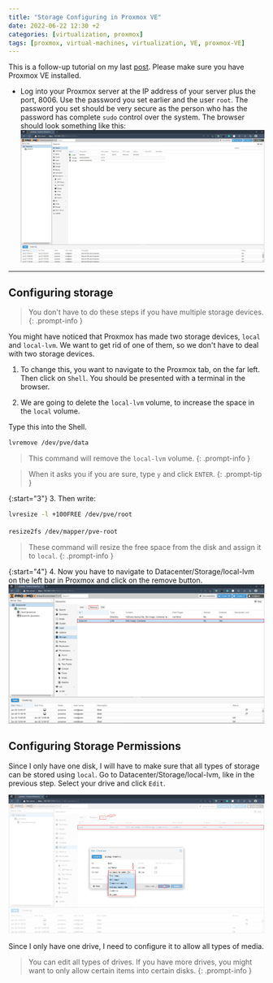```yaml
---
title: "Storage Configuring in Proxmox VE"
date: 2022-06-22 12:30 +2
categories: [virtualization, proxmox]
tags: [proxmox, virtual-machines, virtualization, VE, proxmox-VE]    
---
```


This is a follow-up tutorial on my last [post](https://blog.lucasodev.tk/posts/install-proxmox-ve/). Please make sure you have Proxmox VE installed.

- Log into your Proxmox server at the IP address of your server plus the port, 8006. Use the password you set earlier and the user `root`. The password you set should be very secure as the person who has the password has complete `sudo` control over the system. The browser should look something like this:
![Proxmox in the Browser](https://raw.githubusercontent.com/LucasoDevDotTk/.github/main/img/blog_website/_posts/2022-06-21-install-proxmox-ve/Screenshot%202022-06-21%20195426.jpg)
---

## Configuring storage

> You don't have to do these steps if you have multiple storage devices.
{: .prompt-info }

You might have noticed that Proxmox has made two storage devices, `local` and `local-lvm`. We want to get rid of one of them, so we don't have to deal with two storage devices.

1. To change this, you want to navigate to the Proxmox tab, on the far left. Then click on `Shell`. You should be presented with a terminal in the browser. 

2. We are going to delete the `local-lvm` volume, to increase the space in the `local` volume.

Type this into the Shell.

```bash
lvremove /dev/pve/data
```

> This command will remove the `local-lvm` volume.
{: .prompt-info }

> When it asks you if you are sure, type `y` and click `ENTER`.
{: .prompt-tip }

{:start="3"}
3. Then write:
```bash
lvresize -l +100FREE /dev/pve/root

resize2fs /dev/mapper/pve-root
```

> These command will resize the free space from the disk and assign it to `local`.
{: .prompt-info }

{:start="4"}
4. Now you have to navigate to Datacenter/Storage/local-lvm on the left bar in Proxmox and click on the remove button.
![Image of where to click](https://github.com/LucasoDevDotTk/.github/blob/main/img/blog_website/_posts/2022-06-22-configuring-proxmox-ve/Screenshot%202022-06-22%20124405.jpg?raw=true)

## Configuring Storage Permissions
Since I only have one disk, I will have to make sure that all types of storage can be stored using `local`. Go to Datacenter/Storage/local-lvm, like in the previous step. Select your drive and click `Edit`. 

![Image of Editing drive in Proxmox](https://github.com/LucasoDevDotTk/.github/blob/main/img/blog_website/_posts/2022-06-22-configuring-proxmox-ve/Screenshot%202022-06-22%20125511.jpg?raw=true)

Since I only have one drive, I need to configure it to allow all types of media.

> You can edit all types of drives. If you have more drives, you might want to only allow certain items into certain disks.
{: .prompt-info }